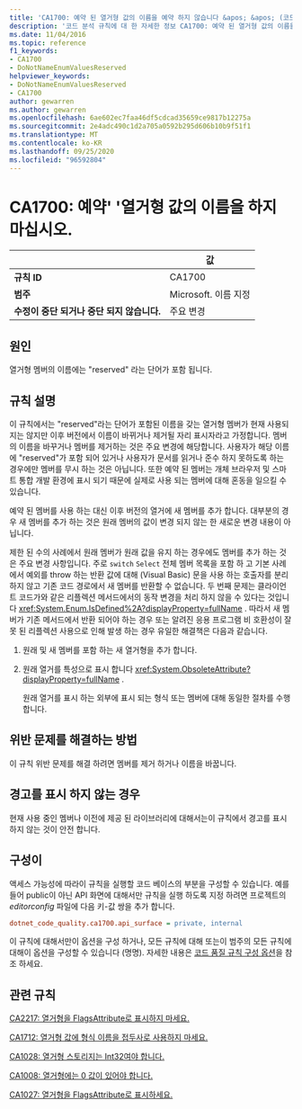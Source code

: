 ```yaml
---
title: 'CA1700: 예약 된 열거형 값의 이름을 예약 하지 않습니다 &apos; &apos; (코드 분석).'
description: '코드 분석 규칙에 대 한 자세한 정보 CA1700: 예약 된 열거형 값의 이름을 예약 하지 않음 &apos;&apos;'
ms.date: 11/04/2016
ms.topic: reference
f1_keywords:
- CA1700
- DoNotNameEnumValuesReserved
helpviewer_keywords:
- DoNotNameEnumValuesReserved
- CA1700
author: gewarren
ms.author: gewarren
ms.openlocfilehash: 6ae602ec7faa46df5cdcad35659ce9817b12275a
ms.sourcegitcommit: 2e4adc490c1d2a705a0592b295d606b10b9f51f1
ms.translationtype: MT
ms.contentlocale: ko-KR
ms.lasthandoff: 09/25/2020
ms.locfileid: "96592804"
---
```

# <a name="ca1700-do-not-name-enum-values-39reserved39"></a>CA1700: 예약&#39; &#39;열거형 값의 이름을 하지 마십시오.

| | 값 |
|-|-|
| **규칙 ID** |CA1700|
| **범주** |Microsoft. 이름 지정|
| **수정이 중단 되거나 중단 되지 않습니다.** |주요 변경|

## <a name="cause"></a>원인

열거형 멤버의 이름에는 "reserved" 라는 단어가 포함 됩니다.

## <a name="rule-description"></a>규칙 설명

이 규칙에서는 "reserved"라는 단어가 포함된 이름을 갖는 열거형 멤버가 현재 사용되지는 않지만 이후 버전에서 이름이 바뀌거나 제거될 자리 표시자라고 가정합니다. 멤버의 이름을 바꾸거나 멤버를 제거하는 것은 주요 변경에 해당합니다. 사용자가 해당 이름에 "reserved"가 포함 되어 있거나 사용자가 문서를 읽거나 준수 하지 못하도록 하는 경우에만 멤버를 무시 하는 것은 아닙니다. 또한 예약 된 멤버는 개체 브라우저 및 스마트 통합 개발 환경에 표시 되기 때문에 실제로 사용 되는 멤버에 대해 혼동을 일으킬 수 있습니다.

예약 된 멤버를 사용 하는 대신 이후 버전의 열거에 새 멤버를 추가 합니다. 대부분의 경우 새 멤버를 추가 하는 것은 원래 멤버의 값이 변경 되지 않는 한 새로운 변경 내용이 아닙니다.

제한 된 수의 사례에서 원래 멤버가 원래 값을 유지 하는 경우에도 멤버를 추가 하는 것은 주요 변경 사항입니다. 주로 `switch` `Select` 전체 멤버 목록을 포함 하 고 기본 사례에서 예외를 throw 하는 반환 값에 대해 (Visual Basic) 문을 사용 하는 호출자를 분리 하지 않고 기존 코드 경로에서 새 멤버를 반환할 수 없습니다. 두 번째 문제는 클라이언트 코드가와 같은 리플렉션 메서드에서의 동작 변경을 처리 하지 않을 수 있다는 것입니다 <xref:System.Enum.IsDefined%2A?displayProperty=fullName> . 따라서 새 멤버가 기존 메서드에서 반환 되어야 하는 경우 또는 알려진 응용 프로그램 비 호환성이 잘못 된 리플렉션 사용으로 인해 발생 하는 경우 유일한 해결책은 다음과 같습니다.

1. 원래 및 새 멤버를 포함 하는 새 열거형을 추가 합니다.

2. 원래 열거를 특성으로 표시 합니다 <xref:System.ObsoleteAttribute?displayProperty=fullName> .

   원래 열거를 표시 하는 외부에 표시 되는 형식 또는 멤버에 대해 동일한 절차를 수행 합니다.

## <a name="how-to-fix-violations"></a>위반 문제를 해결하는 방법

이 규칙 위반 문제를 해결 하려면 멤버를 제거 하거나 이름을 바꿉니다.

## <a name="when-to-suppress-warnings"></a>경고를 표시 하지 않는 경우

현재 사용 중인 멤버나 이전에 제공 된 라이브러리에 대해서는이 규칙에서 경고를 표시 하지 않는 것이 안전 합니다.

## <a name="configurability"></a>구성이

액세스 가능성에 따라이 규칙을 실행할 코드 베이스의 부분을 구성할 수 있습니다. 예를 들어 public이 아닌 API 화면에 대해서만 규칙을 실행 하도록 지정 하려면 프로젝트의 *editorconfig* 파일에 다음 키-값 쌍을 추가 합니다.

```ini
dotnet_code_quality.ca1700.api_surface = private, internal
```

이 규칙에 대해서만이 옵션을 구성 하거나, 모든 규칙에 대해 또는이 범주의 모든 규칙에 대해이 옵션을 구성할 수 있습니다 (명명). 자세한 내용은 [코드 품질 규칙 구성 옵션](../code-quality-rule-options.md)을 참조 하세요.

## <a name="related-rules"></a>관련 규칙

[CA2217: 열거형을 FlagsAttribute로 표시하지 마세요.](ca2217.md)

[CA1712: 열거형 값에 형식 이름을 접두사로 사용하지 마세요.](ca1712.md)

[CA1028: 열거형 스토리지는 Int32여야 합니다.](ca1028.md)

[CA1008: 열거형에는 0 값이 있어야 합니다.](ca1008.md)

[CA1027: 열거형을 FlagsAttribute로 표시하세요.](ca1027.md)
